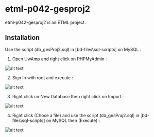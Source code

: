 # etml-p042-gesproj2

etml-p042-gesproj2 is an ETML project.

## Installation

Use the script (db_gesProj2.sql) in [bd-files\sql-scripts] on MySQL .

1. Open UwAmp and right click on PHPMyAdmin  :

![alt text](https://github.com/dieperid/etml-p042-gesproj2/tree/devlopment/documentation/images/UwAmp.jpg?raw=true)

2. Sign In with root and execute :

![alt text](https://github.com/dieperid/etml-p042-gesproj2/tree/devlopment/documentation/images/SignInPHPMyAdmin.png?raw=true)

3. Right click on New Database then right click on Import :

![alt text](https://github.com/dieperid/etml-p042-gesproj2/tree/devlopment/documentation/images/NewDataBase.png?raw=true)

4. Right click (Chose a file) and use the script (db_gesProj2.sql) in [bd-files\sql-scripts] on MySQL then (Execute)  : 

![alt text](https://github.com/dieperid/etml-p042-gesproj2/tree/devlopment/documentation/images/ScriptImport.png?raw=true)
